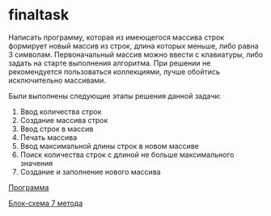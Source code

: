 # finaltask
Написать программу, которая из имеющегося массива строк формирует новый массив из строк, длина которых меньше, либо равна 3 символам. Первоначальный массив можно ввести с клавиатуры, либо задать на старте выполнения алгоритма. При решении не рекомендуется пользоваться коллекциями, лучше обойтись исключительно массивами.

Были выполнены следующие этапы решения данной задачи:
1. Ввод количества строк
2. Создание массива строк
3. Ввод строк в массив
4. Печать массива
5. Ввод максимальной длины строк в новом массиве
6. Поиск количества строк с длиной не больше максимального значения
7. Создание и заполнение нового массива

[Программа](task/Program.cs)

[Блок-схема 7 метода](task/diagrams.drawio)

